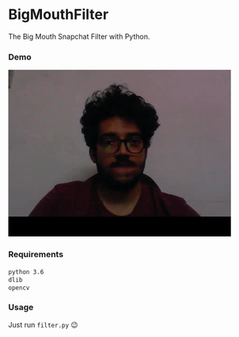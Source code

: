 # BigMouthFilter
The Big Mouth Snapchat Filter with Python.

### Demo

![output](output.gif)


### Requirements
```
python 3.6
dlib
opencv
```

### Usage
Just run ```filter.py``` :wink:
